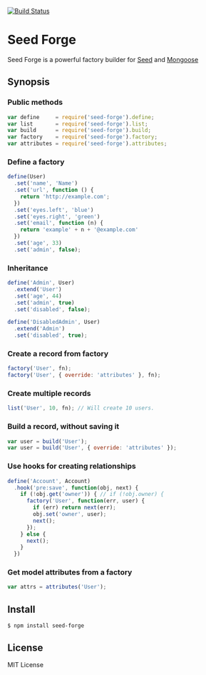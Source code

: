[![Build Status](https://secure.travis-ci.org/vesln/seed-forge.png)](http://travis-ci.org/vesln/seed-forge)

# Seed Forge

Seed Forge is a powerful factory builder for [Seed](https://github.com/qualiancy/seed) and
[Mongoose](http://mongoosejs.com)

## Synopsis

### Public methods

```js
var define     = require('seed-forge').define;
var list       = require('seed-forge').list;
var build      = require('seed-forge').build;
var factory    = require('seed-forge').factory;
var attributes = require('seed-forge').attributes;
```

### Define a factory

```js
define(User)
  .set('name', 'Name')
  .set('url', function () {
    return 'http://example.com';
  })
  .set('eyes.left', 'blue')
  .set('eyes.right', 'green')
  .set('email', function (n) {
    return 'example' + n + '@example.com'
  })
  .set('age', 33)
  .set('admin', false);
```

### Inheritance

```js
define('Admin', User)
  .extend('User')
  .set('age', 44)
  .set('admin', true)
  .set('disabled', false);

define('DisabledAdmin', User)
  .extend('Admin')
  .set('disabled', true);
```

### Create a record from factory

```js
factory('User', fn);
factory('User', { override: 'attributes' }, fn);
```

### Create multiple records

```js
list('User', 10, fn); // Will create 10 users.
```

### Build a record, without saving it

```js
var user = build('User');
var user = build('User', { override: 'attributes' });
```

### Use hooks for creating relationships

```js
define('Account', Account)
  .hook('pre:save', function(obj, next) {
    if (!obj.get('owner')) { // if (!obj.owner) {
      factory('User', function(err, user) {
        if (err) return next(err);
        obj.set('owner', user);
        next();
      });
    } else {
      next();
    }
  })
```

### Get model attributes from a factory

```js
var attrs = attributes('User');
```

## Install

```
$ npm install seed-forge
```

## License

MIT License

